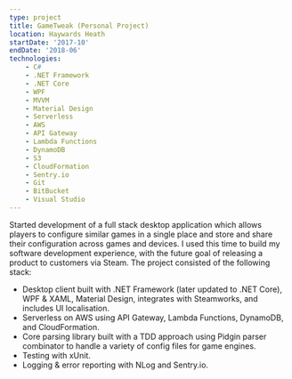 ```yaml
---
type: project
title: GameTweak (Personal Project)
location: Haywards Heath
startDate: '2017-10'
endDate: '2018-06'
technologies:
    - C#
    - .NET Framework
    - .NET Core
    - WPF
    - MVVM
    - Material Design
    - Serverless
    - AWS
    - API Gateway
    - Lambda Functions
    - DynamoDB
    - S3
    - CloudFormation
    - Sentry.io
    - Git
    - BitBucket
    - Visual Studio
---
```


Started development of a full stack desktop application which allows players to configure similar games in a single place and store and share their configuration across games and devices.
I used this time to build my software development experience, with the future goal of releasing a product to customers via Steam. 
The project consisted of the following stack:

* Desktop client built with .NET Framework (later updated to .NET Core), WPF & XAML, Material Design, integrates with Steamworks, and includes UI localisation.
* Serverless on AWS using API Gateway, Lambda Functions, DynamoDB, and CloudFormation.
* Core parsing library built with a TDD approach using Pidgin parser combinator to handle a variety of config files for game engines.
* Testing with xUnit.
* Logging & error reporting with NLog and Sentry.io.
